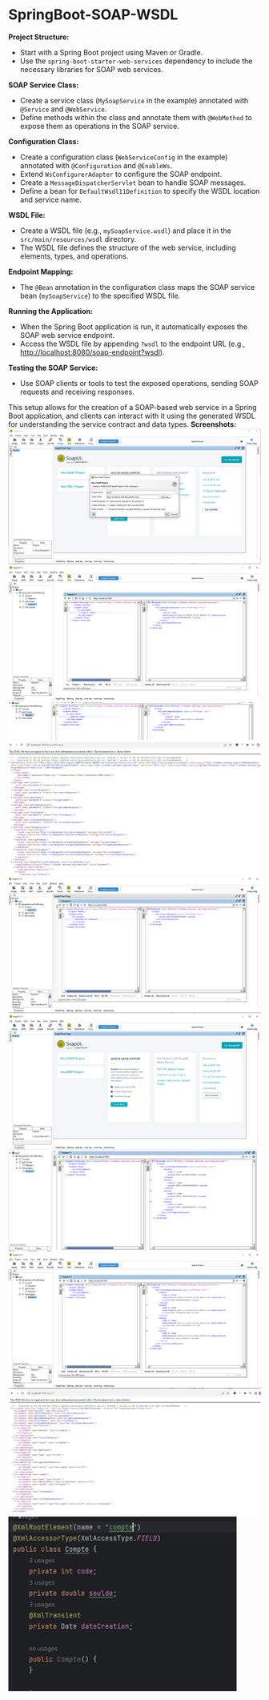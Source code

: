 # SpringBoot-SOAP-WSDL
**Project Structure:**

- Start with a Spring Boot project using Maven or Gradle.
- Use the `spring-boot-starter-web-services` dependency to include the necessary libraries for SOAP web services.

**SOAP Service Class:**

- Create a service class (`MySoapService` in the example) annotated with `@Service` and `@WebService`.
- Define methods within the class and annotate them with `@WebMethod` to expose them as operations in the SOAP service.

**Configuration Class:**

- Create a configuration class (`WebServiceConfig` in the example) annotated with `@Configuration` and `@EnableWs`.
- Extend `WsConfigurerAdapter` to configure the SOAP endpoint.
- Create a `MessageDispatcherServlet` bean to handle SOAP messages.
- Define a bean for `DefaultWsdl11Definition` to specify the WSDL location and service name.

**WSDL File:**

- Create a WSDL file (e.g., `mySoapService.wsdl`) and place it in the `src/main/resources/wsdl` directory.
- The WSDL file defines the structure of the web service, including elements, types, and operations.

**Endpoint Mapping:**

- The `@Bean` annotation in the configuration class maps the SOAP service bean (`mySoapService`) to the specified WSDL file.

**Running the Application:**

- When the Spring Boot application is run, it automatically exposes the SOAP web service endpoint.
- Access the WSDL file by appending `?wsdl` to the endpoint URL (e.g., [http://localhost:8080/soap-endpoint?wsdl](http://localhost:8080/soap-endpoint?wsdl)).

**Testing the SOAP Service:**

- Use SOAP clients or tools to test the exposed operations, sending SOAP requests and receiving responses.

This setup allows for the creation of a SOAP-based web service in a Spring Boot application, and clients can interact with it using the generated WSDL for understanding the service contract and data types.
**Screenshots:**
<img src="Pics/2.1.png" alt="Image 2.1">
<img src="Pics/2.3.png" alt="Image 2.3">
<img src="Pics/4.png" alt="Image 4">
<img src="Pics/1.png" alt="Image 1">
<img src="Pics/2.2.png" alt="Image 2.2">
<img src="Pics/2.png" alt="Image 2">
<img src="Pics/5.png" alt="Image 5">
<img src="Pics/2.4.png" alt="Image 2.4">
<img src="Pics/1.1.png" alt="Image 1.1">
<img src="Pics/3.png" alt="Image 3">


